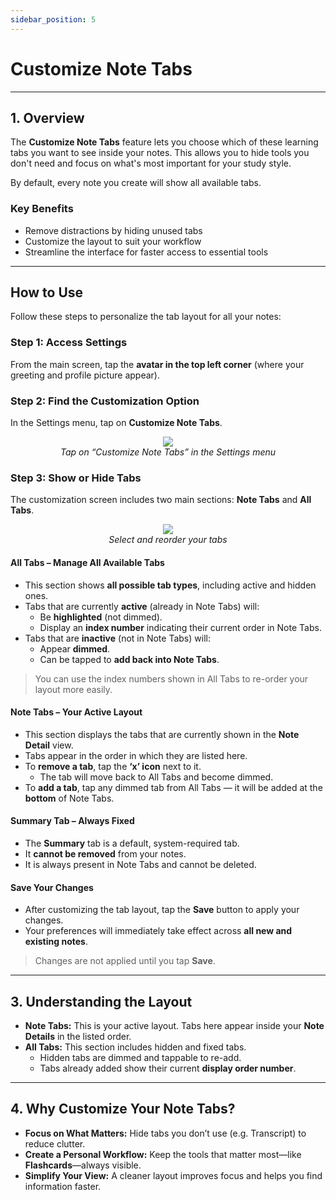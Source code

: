 ```yaml
---
sidebar_position: 5
---
```


# Customize Note Tabs

---

## 1. Overview

The **Customize Note Tabs** feature lets you choose which of these learning tabs you want to see inside your notes. This allows you to hide tools you don't need and focus on what's most important for your study style.

By default, every note you create will show all available tabs.

### Key Benefits

- Remove distractions by hiding unused tabs
- Customize the layout to suit your workflow
- Streamline the interface for faster access to essential tools

---

## How to Use

Follow these steps to personalize the tab layout for all your notes:

### Step 1: Access Settings

From the main screen, tap the **avatar in the top left corner** (where your greeting and profile picture appear).

### Step 2: Find the Customization Option

In the Settings menu, tap on **Customize Note Tabs**.

<p align="center">
  <img src="https://pub-661d733d32f14d8684c7617d2f2e3372.r2.dev/docs/settings_custom_tabs.png"/>
  <br />
  <em>Tap on “Customize Note Tabs” in the Settings menu</em>
</p>

### Step 3: Show or Hide Tabs

The customization screen includes two main sections: **Note Tabs** and **All Tabs**.

<p align="center">
  <img src="https://pub-661d733d32f14d8684c7617d2f2e3372.r2.dev/docs/custom_tabs_page.png"/>
  <br />
  <em>Select and reorder your tabs</em>
</p>

#### All Tabs – Manage All Available Tabs

- This section shows **all possible tab types**, including active and hidden ones.
- Tabs that are currently **active** (already in Note Tabs) will:
  - Be **highlighted** (not dimmed).
  - Display an **index number** indicating their current order in Note Tabs.
- Tabs that are **inactive** (not in Note Tabs) will:
  - Appear **dimmed**.
  - Can be tapped to **add back into Note Tabs**.

> You can use the index numbers shown in All Tabs to re-order your layout more easily.

#### Note Tabs – Your Active Layout

- This section displays the tabs that are currently shown in the **Note Detail** view.
- Tabs appear in the order in which they are listed here.
- To **remove a tab**, tap the **‘x’ icon** next to it.
  - The tab will move back to All Tabs and become dimmed.
- To **add a tab**, tap any dimmed tab from All Tabs — it will be added at the **bottom** of Note Tabs.

#### Summary Tab – Always Fixed

- The **Summary** tab is a default, system-required tab.
- It **cannot be removed** from your notes.
- It is always present in Note Tabs and cannot be deleted.

#### Save Your Changes

- After customizing the tab layout, tap the **Save** button to apply your changes.
- Your preferences will immediately take effect across **all new and existing notes**.

> Changes are not applied until you tap **Save**.

---

## 3. Understanding the Layout

- **Note Tabs:** This is your active layout. Tabs here appear inside your **Note Details** in the listed order.
- **All Tabs:** This section includes hidden and fixed tabs.
  - Hidden tabs are dimmed and tappable to re-add.
  - Tabs already added show their current **display order number**.

---

## 4. Why Customize Your Note Tabs?

- **Focus on What Matters:** Hide tabs you don’t use (e.g. Transcript) to reduce clutter.
- **Create a Personal Workflow:** Keep the tools that matter most—like **Flashcards**—always visible.
- **Simplify Your View:** A cleaner layout improves focus and helps you find information faster.
